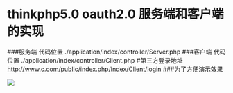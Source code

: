 # thinkphp5.0 oauth2.0 服务端和客户端的实现
###服务端 代码位置 ./application/index/controller/Server.php
###客户端 代码位置 ./application/index/controller/Client.php
#第三方登录地址 
http://www.c.com/public/index.php/Index/Client/login
###为了方便演示效果

![](https://raw.githubusercontent.com/shophome/tp_auth2.0_server_client/master/Screen.gif)